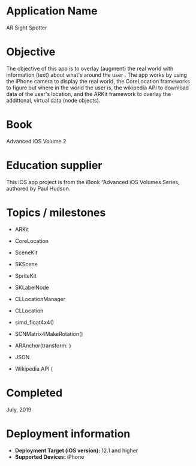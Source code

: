 # Application Name
AR Sight Spotter

# Objective
The objective of this app is to overlay (augment) the real world with information (text) about what's around the user . 
The app works by using the iPhone camera to display the real world, the CoreLocation frameworks to figure out where in the world the user is, the wikipedia API to download data of the user's location, and the ARKit framework to overlay the addittonal, virtual data (node objects).

# Book
Advanced iOS Volume 2

# Education supplier
This iOS app project is from the iBook “Advanced iOS Volumes Series, authored by Paul Hudson.

# Topics / milestones

- ARKit

- CoreLocation

- SceneKit

- SKScene

- SpriteKit

- SKLabelNode

- CLLocationManager

- CLLocation

- simd_float4x4()

- SCNMatrix4MakeRotation()

- ARAnchor(transform: )

- JSON

- Wikipedia API (

# Completed
July, 2019

# Deployment information
- <strong>Deployment Target (iOS version): </strong>12.1 and higher
- <strong>Supported Devices: </strong>iPhone
